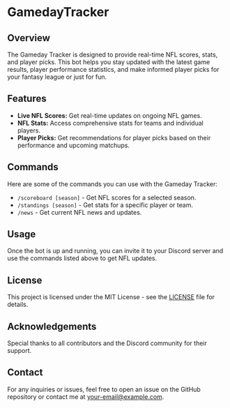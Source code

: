 # GamedayTracker

## Overview

The Gameday Tracker is designed to provide real-time NFL scores, stats, and player picks. This bot helps you stay updated with the latest game results, player performance statistics, and make informed player picks for your fantasy league or just for fun.

## Features

- **Live NFL Scores:** Get real-time updates on ongoing NFL games.
- **NFL Stats:** Access comprehensive stats for teams and individual players.
- **Player Picks:** Get recommendations for player picks based on their performance and upcoming matchups.

## Commands

Here are some of the commands you can use with the Gameday Tracker:

- `/scoreboard [season]` - Get NFL scores for a selected season.
- `/standings [season]` - Get stats for a specific player or team.
- `/news` - Get current NFL news and updates.


## Usage

Once the bot is up and running, you can invite it to your Discord server and use the commands listed above to get NFL updates.

## License

This project is licensed under the MIT License - see the [LICENSE](LICENSE) file for details.

## Acknowledgements

Special thanks to all contributors and the Discord community for their support.

## Contact

For any inquiries or issues, feel free to open an issue on the GitHub repository or contact me at your-email@example.com.
